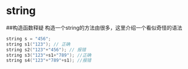 string
=======
##构造函数释疑
构造一个string的方法由很多，这里介绍一个看似奇怪的语法
```cpp
string s = "456"; 
string s1("123"); // 正确
string s2("123"+"456"); // 报错
string s3("123"+s1+"789"); //正确
string s4("123"+"789"+s1); //报错
```
